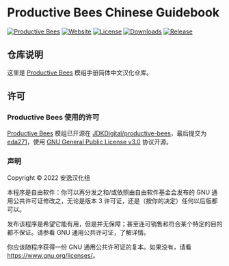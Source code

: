<!-- markdownlint-disable MD033 -->
# Productive Bees Chinese Guidebook

[![Productive Bees](https://img.shields.io/badge/CurseForge-Productive%20Bees-F16436)](https://www.curseforge.com/minecraft/mc-mods/productivebees)
[![Website](https://shields.io/website?up_message=anyijun.com&url=http://anyijun.com&label=Website)](http://anyijun.com)
[![License](https://img.shields.io/github/license/ShaBaiTianCN/ProductiveBeesChineseGuidebook?label=License)](https://github.com/ShaBaiTianCN/ProductiveBeesChineseGuidebook/blob/master/LICENSE)
[![Downloads](https://shields.io/github/downloads/ShaBaiTianCN/ProductiveBeesChineseGuidebook/total?label=Downloads)](https://github.com/ShaBaiTianCN/ProductiveBeesChineseGuidebook/releases)
[![Release](https://shields.io/github/v/release/ShaBaiTianCN/ProductiveBeesChineseGuidebook?display_name=tag&include_prereleases&label=Release)](https://github.com/ShaBaiTianCN/ProductiveBeesChineseGuidebook/releases/latest)

## 仓库说明

这里是 [Productive Bees](https://www.curseforge.com/minecraft/mc-mods/productivebees) 模组手册简体中文汉化仓库。

## 许可

### Productive Bees 使用的许可

[Productive Bees](https://www.curseforge.com/minecraft/mc-mods/productivebees) 模组已开源在 [JDKDigital/productive-bees](https://github.com/JDKDigital/productive-bees)，最后提交为 [eda271](https://github.com/JDKDigital/productive-bees/commit/aeda27119092b31060f4afade6b8e528b49495c6)，使用 [GNU General Public License v3.0](https://github.com/JDKDigital/productive-bees/blob/aeda27119092b31060f4afade6b8e528b49495c6/LICENSE) 协议开源。

### 声明

Copyright © 2022 安逸汉化组

本程序是自由软件：你可以再分发之和/或依照由自由软件基金会发布的 GNU 通用公共许可证修改之，无论是版本 3 许可证，还是（按你的决定）任何以后版都可以。

发布该程序是希望它能有用，但是并无保障；甚至连可销售和符合某个特定的目的都不保证。请参看 GNU 通用公共许可证，了解详情。

你应该随程序获得一份 GNU 通用公共许可证的复本。如果没有，请看 <https://www.gnu.org/licenses/>。
